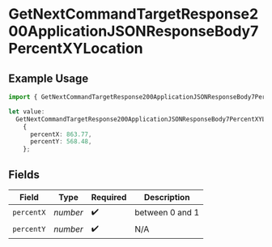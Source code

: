 # GetNextCommandTargetResponse200ApplicationJSONResponseBody7PercentXYLocation

## Example Usage

```typescript
import { GetNextCommandTargetResponse200ApplicationJSONResponseBody7PercentXYLocation } from "momentic/models/operations";

let value:
  GetNextCommandTargetResponse200ApplicationJSONResponseBody7PercentXYLocation =
    {
      percentX: 863.77,
      percentY: 568.48,
    };
```

## Fields

| Field              | Type               | Required           | Description        |
| ------------------ | ------------------ | ------------------ | ------------------ |
| `percentX`         | *number*           | :heavy_check_mark: | between 0 and 1    |
| `percentY`         | *number*           | :heavy_check_mark: | N/A                |